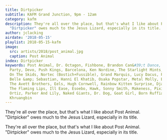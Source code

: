 ```yaml
---
title: Dirtpicker
subtitle: KAFM Grand Junction, 9pm - 12am
category: kafm
description: They're all over the place, but that's what I like about Post Animal.
  "Dirtpicker" owes much to the Jesus Lizard, especially in its title.
author: jclacking
airdate: '2018-05-15'
playlist: 2018-05-15-kafm
image:
  src: artists/2018/post_animal.jpg
  caption: Post Animal
index: Dirtpicker
keywords: Post Animal, Dr. Octagon, Fishbone, Brandon Can&#39;t Dance, Hefner, Marble
  Party, Devo, Push Kings, Barcelona, Ken Nordine, The Starlight Mints, Southern Culture
  On The Skids, Nortec (Bostich+Fussible), Grand Marquis, Lucy Dacus, Portishead,
  Belle &amp; Sebastian, Hanni El Khatib, Osaka Popstar, Metal Molly, Brazilian Girls,
  The Avett Brothers, Eels, Hugh Cornwell, Rainbow Kitten Surprise, Django Django,
  The Flaming Lips, Ill Ease, Esoebo, Hawk, Sonny Smith, Makeness, Pixies, Speedy
  Ortiz, Parker And Lily, Naked Giants, Dr. Dog, Goat Girl, Born Ruffians, Byrne/Veloso,
  Khruangbin
---
```

They're all over the place, but that's what I like about Post Animal. "Dirtpicker" owes much to the Jesus Lizard, especially in its title.<!--more-->

They're all over the place, but that's what I like about Post Animal. "Dirtpicker" owes much to the Jesus Lizard, especially in its title.
